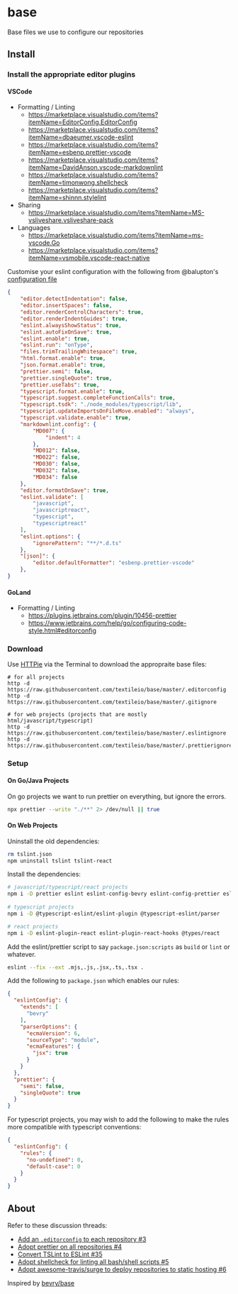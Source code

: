 # base
Base files we use to configure our repositories

## Install

### Install the appropriate editor plugins

#### VSCode

- Formatting / Linting
    - https://marketplace.visualstudio.com/items?itemName=EditorConfig.EditorConfig
    - https://marketplace.visualstudio.com/items?itemName=dbaeumer.vscode-eslint
    - https://marketplace.visualstudio.com/items?itemName=esbenp.prettier-vscode
    - https://marketplace.visualstudio.com/items?itemName=DavidAnson.vscode-markdownlint
    - https://marketplace.visualstudio.com/items?itemName=timonwong.shellcheck
    - https://marketplace.visualstudio.com/items?itemName=shinnn.stylelint
- Sharing
    - https://marketplace.visualstudio.com/items?itemName=MS-vsliveshare.vsliveshare-pack
- Languages
    - https://marketplace.visualstudio.com/items?itemName=ms-vscode.Go
    - https://marketplace.visualstudio.com/items?itemName=vsmobile.vscode-react-native

Customise your eslint configuration with the following from @balupton's [configuration file](https://github.com/balupton/dotfiles/blob/master/.scripts/users/balupton/vscode/settings.json)

``` json
{
	"editor.detectIndentation": false,
	"editor.insertSpaces": false,
	"editor.renderControlCharacters": true,
	"editor.renderIndentGuides": true,
	"eslint.alwaysShowStatus": true,
	"eslint.autoFixOnSave": true,
	"eslint.enable": true,
	"eslint.run": "onType",
	"files.trimTrailingWhitespace": true,
	"html.format.enable": true,
	"json.format.enable": true,
	"prettier.semi": false,
	"prettier.singleQuote": true,
	"prettier.useTabs": true,
	"typescript.format.enable": true,
	"typescript.suggest.completeFunctionCalls": true,
	"typescript.tsdk": "./node_modules/typescript/lib",
	"typescript.updateImportsOnFileMove.enabled": "always",
	"typescript.validate.enable": true,
	"markdownlint.config": {
		"MD007": {
			"indent": 4
		},
		"MD012": false,
		"MD022": false,
		"MD030": false,
		"MD032": false,
		"MD034": false
	},
	"editor.formatOnSave": true,
	"eslint.validate": [
		"javascript",
		"javascriptreact",
		"typescript",
		"typescriptreact"
	],
	"eslint.options": {
		"ignorePattern": "**/*.d.ts"
	},
	"[json]": {
		"editor.defaultFormatter": "esbenp.prettier-vscode"
	},
}
```

#### GoLand

- Formatting / Linting
    - https://plugins.jetbrains.com/plugin/10456-prettier
    - https://www.jetbrains.com/help/go/configuring-code-style.html#editorconfig

### Download

Use [HTTPie](https://httpie.org/) via the Terminal to download the appropraite base files:

``` shell
# for all projects
http -d https://raw.githubusercontent.com/textileio/base/master/.editorconfig
http -d https://raw.githubusercontent.com/textileio/base/master/.gitignore

# for web projects (projects that are mostly html/javascript/typescript)
http -d https://raw.githubusercontent.com/textileio/base/master/.eslintignore
http -d https://raw.githubusercontent.com/textileio/base/master/.prettierignore
```

### Setup

#### On Go/Java Projects

On go projects we want to run prettier on everything, but ignore the errors.

``` bash
npx prettier --write "./**" 2> /dev/null || true
```

#### On Web Projects

Uninstall the old dependencies:

``` bash
rm tslint.json
npm uninstall tslint tslint-react
```

Install the dependencies:

``` bash
# javascript/typescript/react projects
npm i -D prettier eslint eslint-config-bevry eslint-config-prettier eslint-plugin-prettier
    
# typescript projects
npm i -D @typescript-eslint/eslint-plugin @typescript-eslint/parser

# react projects
npm i -D eslint-plugin-react eslint-plugin-react-hooks @types/react
```

Add the eslint/prettier script to say `package.json:scripts` as `build` or `lint` or whatever.

``` bash
eslint --fix --ext .mjs,.js,.jsx,.ts,.tsx .
```

Add the following to `package.json` which enables our rules:

``` json
{
  "eslintConfig": {
    "extends": [
      "bevry"
    ],
    "parserOptions": {
      "ecmaVersion": 6,
      "sourceType": "module",
      "ecmaFeatures": {
        "jsx": true
      }
    }
  },
  "prettier": {
    "semi": false,
    "singleQuote": true
  }
}
```

For typescript projects, you may wish to add the following to make the rules more compatible with typescript conventions:

``` json
{
  "eslintConfig": {
    "rules": {
      "no-undefined": 0,
      "default-case": 0
    }
  }
}
```

## About

Refer to these discussion threads:

- [Add an `.editorconfig` to each repository #3
](https://github.com/textileio/meta/issues/3)
- [Adopt prettier on all repositories #4](https://github.com/textileio/meta/issues/4)
- [Convert TSLint to ESLint #35](https://github.com/textileio/meta/issues/35)
- [Adopt shellcheck for linting all bash/shell scripts #5](https://github.com/textileio/meta/issues/5)
- [Adopt awesome-travis/surge to deploy repositories to static hosting #6](https://github.com/textileio/meta/issues/6)

Inspired by [bevry/base](https://github.com/bevry/base)
